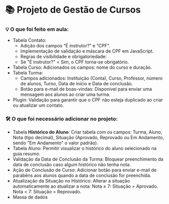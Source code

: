 # 📚 Projeto de Gestão de Cursos  

### 💡 O que foi feito em aula:

* Tabela Contato:
    * Adição dos campos “É instrutor?” e “CPF”.
    * Implementação de validação e máscara de CPF em JavaScript.
    * Regras de visibilidade e obrigatoriedade:
    * Se "É instrutor?" = Sim, o CPF torna-se obrigatório.
* Tabela Curso: Adicionados os campos: nome do curso e duração.
* Tabela Turma:
  * Campos adicionados: Instituição (Conta), Curso, Professor, número de alunos, Turno, Data de início e Data de conclusão.
  * Botão para e-mail de boas-vindas: Disponível para enviar uma mensagem aos alunos ao criar uma turma.
* Plugin: Validação para garantir que o CPF não esteja duplicado ao criar ou atualizar um contato.

### 🛠️ O que foi necessário adicionar no projeto:

- Tabela **Histórico do Aluno**: Criar tabela com os campos: Turma, Aluno, Nota (tipo decimal), Situação (Aprovado, Reprovado ou Em Andamento, sendo "Em Andamento" o valor padrão).
- Tabela Aluno: Permitir visualizar o histórico do aluno selecionado na guia resumo.
- Validação da Data de Conclusão da Turma: Bloquear preenchimento da data de conclusão caso algum histórico não tenha nota.
- Ação de Conclusão de Curso: Adicionar botão para enviar e-mail de parabéns aos alunos quando a data de conclusão for preenchida.
- Atualização da Situação no Histórico: Alterar a situação automaticamente ao atualizar a nota: Nota ≥ 7: Situação = Aprovado.  Nota < 7: Situação = Reprovado.
- Massa de dados
